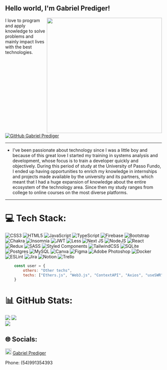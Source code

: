 
 
<h2> Hello world, I'm Gabriel Prediger! </h2>
<img align='right' src="https://ik.imagekit.io/4d2zqchevzp/undraw_programming_2svr-removebg-preview_VgWWI9kEf77.png?updatedAt=1627572145317" width="370">
<p>I love to program and apply knowledge to solve problems and mainly impact lives with the best technologies.</p>

[![GitHub Gabriel Prediger](https://img.shields.io/github/followers/gabrielprediger?label=follow&style=social)](https://www.linkedin.com/in/gabrielprediger/)
  
---

- I've been passionate about technology since I was a little boy and because of this great love I started my training in systems analysis and development, whose focus is to train a developer quickly and objectively. During this period of study at the University of Passo Fundo, I ended up having opportunities to enrich my knowledge in internships and projects made available by the university and its partners, which meant that I had a huge expansion of knowledge about the entire ecosystem of the technology area. Since then my study ranges from college to online courses on the most diverse platforms.
---

# 💻 Tech Stack:
![CSS3](https://img.shields.io/badge/css3-%231572B6.svg?style=for-the-badge&logo=css3&logoColor=white) ![HTML5](https://img.shields.io/badge/html5-%23E34F26.svg?style=for-the-badge&logo=html5&logoColor=white) ![JavaScript](https://img.shields.io/badge/javascript-%23323330.svg?style=for-the-badge&logo=javascript&logoColor=%23F7DF1E) ![TypeScript](https://img.shields.io/badge/typescript-%23007ACC.svg?style=for-the-badge&logo=typescript&logoColor=white) ![Firebase](https://img.shields.io/badge/firebase-%23039BE5.svg?style=for-the-badge&logo=firebase) ![Bootstrap](https://img.shields.io/badge/bootstrap-%23563D7C.svg?style=for-the-badge&logo=bootstrap&logoColor=white) ![Chakra](https://img.shields.io/badge/chakra-%234ED1C5.svg?style=for-the-badge&logo=chakraui&logoColor=white) ![Insomnia](https://img.shields.io/badge/Insomnia-black?style=for-the-badge&logo=insomnia&logoColor=5849BE) ![JWT](https://img.shields.io/badge/JWT-black?style=for-the-badge&logo=JSON%20web%20tokens) ![Less](https://img.shields.io/badge/less-2B4C80?style=for-the-badge&logo=less&logoColor=white) ![Next JS](https://img.shields.io/badge/Next-black?style=for-the-badge&logo=next.js&logoColor=white) ![NodeJS](https://img.shields.io/badge/node.js-6DA55F?style=for-the-badge&logo=node.js&logoColor=white) ![React](https://img.shields.io/badge/react-%2320232a.svg?style=for-the-badge&logo=react&logoColor=%2361DAFB) ![Redux](https://img.shields.io/badge/redux-%23593d88.svg?style=for-the-badge&logo=redux&logoColor=white) ![SASS](https://img.shields.io/badge/SASS-hotpink.svg?style=for-the-badge&logo=SASS&logoColor=white) ![Styled Components](https://img.shields.io/badge/styled--components-DB7093?style=for-the-badge&logo=styled-components&logoColor=white) ![TailwindCSS](https://img.shields.io/badge/tailwindcss-%2338B2AC.svg?style=for-the-badge&logo=tailwind-css&logoColor=white) ![SQLite](https://img.shields.io/badge/sqlite-%2307405e.svg?style=for-the-badge&logo=sqlite&logoColor=white) ![Postgres](https://img.shields.io/badge/postgres-%23316192.svg?style=for-the-badge&logo=postgresql&logoColor=white) ![MySQL](https://img.shields.io/badge/mysql-%2300f.svg?style=for-the-badge&logo=mysql&logoColor=white) ![Canva](https://img.shields.io/badge/Canva-%2300C4CC.svg?style=for-the-badge&logo=Canva&logoColor=white) 	![Figma](https://img.shields.io/badge/figma-%23F24E1E.svg?style=for-the-badge&logo=figma&logoColor=white) ![Adobe Photoshop](https://img.shields.io/badge/adobephotoshop-%2331A8FF.svg?style=for-the-badge&logo=adobephotoshop&logoColor=white) ![Docker](https://img.shields.io/badge/docker-%230db7ed.svg?style=for-the-badge&logo=docker&logoColor=white) ![ESLint](https://img.shields.io/badge/ESLint-4B3263?style=for-the-badge&logo=eslint&logoColor=white) ![Jira](https://img.shields.io/badge/jira-%230A0FFF.svg?style=for-the-badge&logo=jira&logoColor=white) ![Notion](https://img.shields.io/badge/Notion-%23000000.svg?style=for-the-badge&logo=notion&logoColor=white) ![Trello](https://img.shields.io/badge/Trello-%23026AA7.svg?style=for-the-badge&logo=Trello&logoColor=white)

```javascript
	const user = {
  		others: "Other techs",
  		techs: ["Ethers.js", "Web3.js", "ContextAPI", "Axios", "useSWR", "Prisma", "ClickUP", "Scrum"]
	}
```

# 📊 GitHub Stats:
![](https://github-readme-stats.vercel.app/api?username=gabrielprediger&theme=algolia&hide_border=false&include_all_commits=true&count_private=true)
![](https://github-readme-streak-stats.herokuapp.com/?user=gabrielprediger&theme=algolia&hide_border=false)<br/>
![](https://github-readme-stats.vercel.app/api/top-langs/?username=gabrielprediger&theme=algolia&hide_border=false&include_all_commits=true&count_private=true&layout=compact)

## 🌐 Socials:
<img width="20px" height="20px" src="https://cdn.jsdelivr.net/gh/devicons/devicon/icons/linkedin/linkedin-original.svg" /> <a href="https://linkedin.com/in/gabrielprediger">Gabriel Prediger</a>
<div>Phone: (54)991354393 </div>



